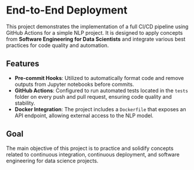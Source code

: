 # End-to-End Deployment

This project demonstrates the implementation of a full CI/CD pipeline using GitHub Actions for a simple NLP project. It is designed to apply concepts from **Software Engineering for Data Scientists** and integrate various best practices for code quality and automation.

## Features

- **Pre-commit Hooks**: Utilized to automatically format code and remove outputs from Jupyter notebooks before commits.
- **GitHub Actions**: Configured to run automated tests located in the `tests` folder on every push and pull request, ensuring code quality and stability.
- **Docker Integration**: The project includes a `Dockerfile` that exposes an API endpoint, allowing external access to the NLP model.

## Goal

The main objective of this project is to practice and solidify concepts related to continuous integration, continuous deployment, and software engineering for data science projects.
